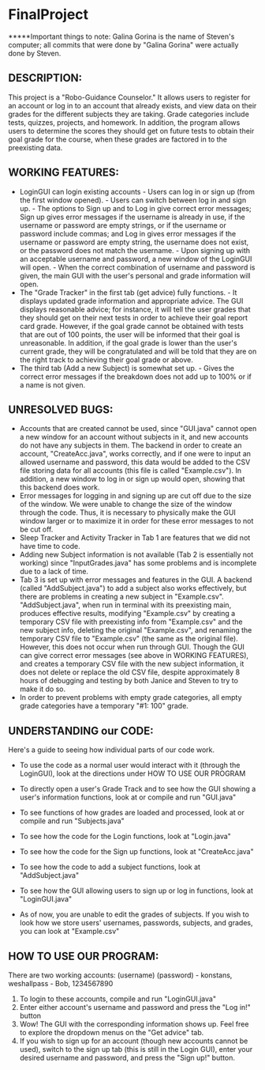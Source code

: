 # FinalProject

*****Important things to note:
     Galina Gorina is the name of Steven's computer; all commits that were done by "Galina Gorina" were actually done by Steven.
     
DESCRIPTION:
----------------------------------------------------------------------
<p>This project is a "Robo-Guidance Counselor." It allows users to register for an account or log in to an account that already exists, and view data on their grades for the different subjects they are taking. Grade categories include tests, quizzes, projects, and homework. In addition, the program allows users to determine the scores they should get on future tests to obtain their goal grade for the course, when these grades are factored in to the preexisting data. </p>


WORKING FEATURES:
----------------------------------------------------------------------
- LoginGUI can login existing accounts
	   - Users can log in or sign up (from the first window opened).
	   - Users can switch between log in and sign up.
	   - The options to Sign up and to Log in give correct error messages; Sign up gives error messages if the username is already in use, if the username or password are empty strings, or if the username or password include commas; and Log in gives error messages if the username or password are empty string, the username does not exist, or the password does not match the username.
	   - Upon signing up with an acceptable username and password, a new window of the LoginGUI will open.
	   - When the correct combination of username and password is given, the main GUI with the user's personal and grade information will open.
- The "Grade Tracker" in the first tab (get advice) fully functions.
       	   - It displays updated grade information and appropriate advice. The GUI displays reasonable advice; for instance, it will tell the user grades that they should get on their next tests in order to achieve their goal report card grade. However, if the goal grade cannot be obtained with tests that are out of 100 points, the user will be informed that their goal is unreasonable. In addition, if the goal grade is lower than the user's current grade, they will be congratulated and will be told that they are on the right track to achieving their goal grade or above.
- The third tab (Add a new Subject) is somewhat set up.
      	   - Gives the correct error messages if the breakdown does not add up to 100% or if a name is not given.


UNRESOLVED BUGS:
----------------------------------------------------------------------
- Accounts that are created cannot be used, since "GUI.java" cannot open a new window for an account without subjects in it, and new accounts do not have any subjects in them. The backend in order to create an account, "CreateAcc.java", works correctly, and if one were to input an allowed username and password, this data would be added to the CSV file storing data for all accounts (this file is called "Example.csv"). In addition, a new window to log in or sign up would open, showing that this backend does work.
- Error messages for logging in and signing up are cut off due to the size of the window. We were unable to change the size of the window through the code. Thus, it is necessary to physically make the GUI window larger or to maximize it in order for these error messages to not be cut off.
- Sleep Tracker and Activity Tracker in Tab 1 are features that we did not have time to code.
- Adding new Subject information is not available (Tab 2 is essentially not working) since "InputGrades.java" has some problems and is incomplete due to a lack of time.
- Tab 3 is set up with error messages and features in the GUI. A backend (called "AddSubject.java") to add a subject also works effectively, but there are problems in creating a new subject in "Example.csv". "AddSubject.java", when run in terminal with its preexisting main, produces effective results, modifying "Example.csv" by creating a temporary CSV file with preexisting info from "Example.csv" and the new subject info, deleting the original "Example.csv", and renaming the temporary CSV file to "Example.csv" (the same as the original file). However, this does not occur when run through GUI. Though the GUI can give correct error messages (see above in WORKING FEATURES), and creates a temporary CSV file with the new subject information, it does not delete or replace the old CSV file, despite approximately 8 hours of debugging and testing by both Janice and Steven to try to make it do so.
- In order to prevent problems with empty grade categories, all empty grade categories have a temporary "#1: 100" grade.




UNDERSTANDING our CODE:
--------------------------------------------------------------------
Here's a guide to seeing how individual parts of our code work.

- To use the code as a normal user would interact with it (through the LoginGUI), look at the directions under HOW TO USE OUR PROGRAM

- To directly open a user's Grade Track and to see how the GUI showing a user's information functions, look at or compile and run "GUI.java"

- To see functions of how grades are loaded and processed, look at or compile and run "Subjects.java"

- To see how the code for the Login functions, look at "Login.java"

- To see how the code for the Sign up functions, look at "CreateAcc.java"

- To see how the code to add a subject functions, look at "AddSubject.java"

- To see how the GUI allowing users to sign up or log in functions, look at "LoginGUI.java"

- As of now, you are unable to edit the grades of subjects. If you wish to look how we store users' usernames, passwords, subjects, and grades, you can look at "Example.csv"



HOW TO USE OUR PROGRAM:
--------------------------------------------------------------------
There are two working accounts:
        (username) (password)
      - konstans, weshallpass
      - Bob, 1234567890


1. To login to these accounts, compile and run "LoginGUI.java"
2. Enter either account's username and password and press the "Log in!" button
3. Wow! The GUI with the corresponding information shows up. Feel free to explore the dropdown menus on the "Get advice" tab.
4. If you wish to sign up for an account (though new accounts cannot be used), switch to the sign up tab (this is still in the Login GUI), enter your desired username and password, and press the "Sign up!" button.

